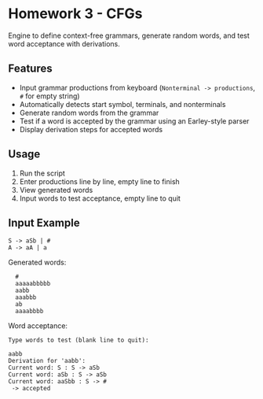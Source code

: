 # Homework 3 - CFGs

Engine to define context-free grammars, generate random words, and test word acceptance with derivations.


## Features

- Input grammar productions from keyboard (`Nonterminal -> productions`, `#` for empty string)
- Automatically detects start symbol, terminals, and nonterminals
- Generate random words from the grammar
- Test if a word is accepted by the grammar using an Earley-style parser
- Display derivation steps for accepted words


## Usage

1. Run the script
2. Enter productions line by line, empty line to finish
3. View generated words
4. Input words to test acceptance, empty line to quit

## Input Example

```
S -> aSb | #
A -> aA | a
```

Generated words:

```
  #
  aaaaabbbbb
  aabb
  aaabbb
  ab
  aaaabbbb
```
Word acceptance:

```
Type words to test (blank line to quit):

aabb
Derivation for 'aabb':
Current word: S : S -> aSb
Current word: aSb : S -> aSb
Current word: aaSbb : S -> #
 -> accepted
```

